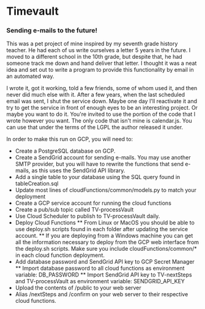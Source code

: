 # Timevault
### Sending e-mails to the future!

This was a pet project of mine inspired by my seventh grade history teacher. He had each of us write ourselves a letter 5 years in the future. I moved to a different school in the 10th grade, but despite that, he had someone track me down and hand deliver that letter. I thought it was a neat idea and set out to write a program to provide this functionality by email in an automated way.

I wrote it, got it working, told a few friends, some of whom used it, and then never did much else with it. After a few years, when the last scheduled email was sent, I shut the service down. Maybe one day I'll reactivate it and try to get the service in front of enough eyes to be an interesting project. Or maybe you want to do it. You're invited to use the portion of the code that I wrote however you want. The only code that isn't mine is calendar.js. You can use that under the terms of the LGPL the author released it under.

In order to make this run on GCP, you will need to:

* Create a PostgreSQL database on GCP.
* Create a SendGrid account for sending e-mails. You may use another SMTP provider, but you will have to rewrite the functions that send e-mails, as this uses the SendGrid API library.
* Add a single table to your database using the SQL query found in tableCreation.sql
* Update most lines of cloudFunctions/common/models.py to match your deployment
* Create a GCP service account for running the cloud functions
* Create a pub/sub topic called TV-processVault
* Use Cloud Scheduler to publish to TV-processVault daily.
* Deploy Cloud Functions
** From Linux or MacOS you should be able to use deploy.sh scripts found in each folder after updating the service account.
** If you are deploying from a Windows machine you can get all the information necessary to deploy from the GCP web interface from the deploy.sh scripts. Make sure you include cloudFunctions/common/* in each cloud function deployment.
* Add database password and SendGrid API key to GCP Secret Manager
** Import database password to all cloud functions as environment variable: DB_PASSWORD
** Import SendGrid API key to TV-nextSteps and TV-processVault as environment variable: SENDGRID_API_KEY
* Upload the contents of /public to your web server
* Alias /nextSteps and /confirm on your web server to their respective cloud functions.


